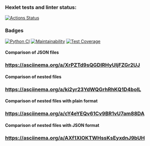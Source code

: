 ### Hexlet tests and linter status:
[![Actions Status](https://github.com/MD-shka/python-project-50/actions/workflows/hexlet-check.yml/badge.svg)](https://github.com/MD-shka/python-project-50/actions)

### Badges
[![Python CI](https://github.com/MD-shka/python-project-50/actions/workflows/pyci.yml/badge.svg)](https://github.com/MD-shka/python-project-50/actions/workflows/pyci.yml)
[![Maintainability](https://api.codeclimate.com/v1/badges/5df15d6743ae9d153d83/maintainability)](https://codeclimate.com/github/MD-shka/python-project-50/maintainability)
[![Test Coverage](https://api.codeclimate.com/v1/badges/5df15d6743ae9d153d83/test_coverage)](https://codeclimate.com/github/MD-shka/python-project-50/test_coverage)

#### Comparison of JSON files
### https://asciinema.org/a/XrPZTd9sQGDlRHyUljFZGr2UJ

#### Comparison of nested files
### https://asciinema.org/a/ki2yr23YdWQGrhRhKQ1D4boIL

#### Comparison of nested files with plain format
### https://asciinema.org/a/cY4eYEQv61Cv9BR1vU7am88DA

#### Comparison of nested files with JSON format
### https://asciinema.org/a/AXf1XlOKTWHssKsEyxdnJ9bUH